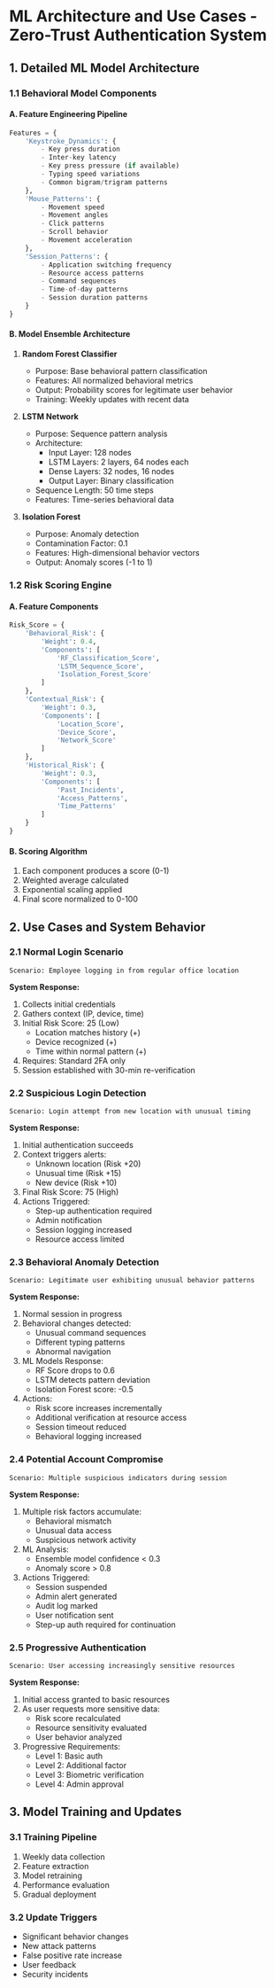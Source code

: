 # ML Architecture and Use Cases - Zero-Trust Authentication System

## 1. Detailed ML Model Architecture

### 1.1 Behavioral Model Components

#### A. Feature Engineering Pipeline
```python
Features = {
    'Keystroke_Dynamics': {
        - Key press duration
        - Inter-key latency
        - Key press pressure (if available)
        - Typing speed variations
        - Common bigram/trigram patterns
    },
    'Mouse_Patterns': {
        - Movement speed
        - Movement angles
        - Click patterns
        - Scroll behavior
        - Movement acceleration
    },
    'Session_Patterns': {
        - Application switching frequency
        - Resource access patterns
        - Command sequences
        - Time-of-day patterns
        - Session duration patterns
    }
}
```

#### B. Model Ensemble Architecture
1. **Random Forest Classifier**
   - Purpose: Base behavioral pattern classification
   - Features: All normalized behavioral metrics
   - Output: Probability scores for legitimate user behavior
   - Training: Weekly updates with recent data

2. **LSTM Network**
   - Purpose: Sequence pattern analysis
   - Architecture:
     - Input Layer: 128 nodes
     - LSTM Layers: 2 layers, 64 nodes each
     - Dense Layers: 32 nodes, 16 nodes
     - Output Layer: Binary classification
   - Sequence Length: 50 time steps
   - Features: Time-series behavioral data

3. **Isolation Forest**
   - Purpose: Anomaly detection
   - Contamination Factor: 0.1
   - Features: High-dimensional behavior vectors
   - Output: Anomaly scores (-1 to 1)

### 1.2 Risk Scoring Engine

#### A. Feature Components
```python
Risk_Score = {
    'Behavioral_Risk': {
        'Weight': 0.4,
        'Components': [
            'RF_Classification_Score',
            'LSTM_Sequence_Score',
            'Isolation_Forest_Score'
        ]
    },
    'Contextual_Risk': {
        'Weight': 0.3,
        'Components': [
            'Location_Score',
            'Device_Score',
            'Network_Score'
        ]
    },
    'Historical_Risk': {
        'Weight': 0.3,
        'Components': [
            'Past_Incidents',
            'Access_Patterns',
            'Time_Patterns'
        ]
    }
}
```

#### B. Scoring Algorithm
1. Each component produces a score (0-1)
2. Weighted average calculated
3. Exponential scaling applied
4. Final score normalized to 0-100

## 2. Use Cases and System Behavior

### 2.1 Normal Login Scenario
```plaintext
Scenario: Employee logging in from regular office location
```
**System Response:**
1. Collects initial credentials
2. Gathers context (IP, device, time)
3. Initial Risk Score: 25 (Low)
   - Location matches history (+)
   - Device recognized (+)
   - Time within normal pattern (+)
4. Requires: Standard 2FA only
5. Session established with 30-min re-verification

### 2.2 Suspicious Login Detection
```plaintext
Scenario: Login attempt from new location with unusual timing
```
**System Response:**
1. Initial authentication succeeds
2. Context triggers alerts:
   - Unknown location (Risk +20)
   - Unusual time (Risk +15)
   - New device (Risk +10)
3. Final Risk Score: 75 (High)
4. Actions Triggered:
   - Step-up authentication required
   - Admin notification
   - Session logging increased
   - Resource access limited

### 2.3 Behavioral Anomaly Detection
```plaintext
Scenario: Legitimate user exhibiting unusual behavior patterns
```
**System Response:**
1. Normal session in progress
2. Behavioral changes detected:
   - Unusual command sequences
   - Different typing patterns
   - Abnormal navigation
3. ML Models Response:
   - RF Score drops to 0.6
   - LSTM detects pattern deviation
   - Isolation Forest score: -0.5
4. Actions:
   - Risk score increases incrementally
   - Additional verification at resource access
   - Session timeout reduced
   - Behavioral logging increased

### 2.4 Potential Account Compromise
```plaintext
Scenario: Multiple suspicious indicators during session
```
**System Response:**
1. Multiple risk factors accumulate:
   - Behavioral mismatch
   - Unusual data access
   - Suspicious network activity
2. ML Analysis:
   - Ensemble model confidence < 0.3
   - Anomaly score > 0.8
3. Actions Triggered:
   - Session suspended
   - Admin alert generated
   - Audit log marked
   - User notification sent
   - Step-up auth required for continuation

### 2.5 Progressive Authentication
```plaintext
Scenario: User accessing increasingly sensitive resources
```
**System Response:**
1. Initial access granted to basic resources
2. As user requests more sensitive data:
   - Risk score recalculated
   - Resource sensitivity evaluated
   - User behavior analyzed
3. Progressive Requirements:
   - Level 1: Basic auth
   - Level 2: Additional factor
   - Level 3: Biometric verification
   - Level 4: Admin approval

## 3. Model Training and Updates

### 3.1 Training Pipeline
1. Weekly data collection
2. Feature extraction
3. Model retraining
4. Performance evaluation
5. Gradual deployment

### 3.2 Update Triggers
- Significant behavior changes
- New attack patterns
- False positive rate increase
- User feedback
- Security incidents
